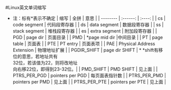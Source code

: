#Linux英文单词缩写
- 注：标有*表示不确定
| 缩写        | 全拼  |  意思  |
| --------   | :------: | :----:  |
| cs        | code segment  |  代码段寄存器  |
| ds        | data segment  |  数据段寄存器  |
| ss        | stack segment  |  堆栈段寄存器  |
| es        | extra segment  |  附加段寄存器  |
| PGD        | page dir  |  页面目录  |
| PMD        | *page mid dir  |中间目录    |
| PT        | page table  |  页面表  |
| PTE       | PT entry  |   页面表项 |
| PAE       | Physical Address Extension  |  物理地址扩展 |
| PGDIR_SHIFT        | page dir SHIFT  |  * *shift有移位的意思，若地址共有<br>32位，若该值为22，则将改地址<br>向右移22位，即得到23-32位。|
| PMD_SHIFT       | PMD SHIFT  |   见上面 |
| PTRS_PER_PGD       | pointers per PGD  |   每页面表指针数 |
| PTRS_PER_PMD       | pointers per PMD  |   见上面 |
| PTRS_PER_PTE       | pointers per PTE   |   见上面 |

